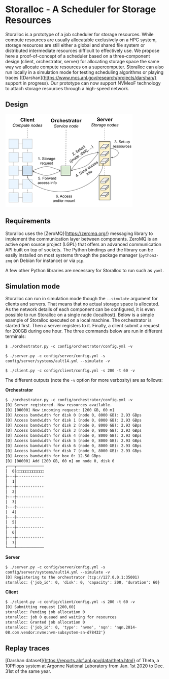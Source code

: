 # Storalloc - A Scheduler for Storage Resources

Storalloc is a prototype of a job scheduler for storage resources. While compute resources are usually allocatable exclusively on a HPC system, storage resources are still either a global and shared file system or distributed intermediate resources difficult to effectively use. We propose here a proof-of-concept of a scheduler based on a three-component design (client, orchestrator, server) for allocating storage space the same way we allocate compute resources on a supercomputer. Storalloc can also run locally in a simulation mode for testing scheduling algorithms or playing traces ([Darshan]{https://www.mcs.anl.gov/research/projects/darshan/} support in progress). Our prototype can now support NVMeoF technology to attach storage resources through a high-speed network. 

## Design

![Storalloc design](doc/img/StorAlloc_design.png)

## Requirements

Storalloc uses the [ZeroMQ]{https://zeromq.org/} messaging library to implement the communication layer between components. ZeroMQ is an active open source project (LGPL) that offers an advanced communication API built on top of sockets. The Python bindings and the library can be easily installed on most systems through the package manager (`python3-zmq` on Debian for instance) or via `pip`.

A few other Python libraries are necessary for Storalloc to run such as `yaml`.

## Simulation mode

Storalloc can run in simulation mode though the `--simulate` argument for clients and servers. That means that no actual storage space is allocated. As the network details of each component can be configured, it is even possible to run Storalloc on a single node (localhost). Below is a simple example of Storalloc executed on a local machine. The orchestrator is started first. Then a server registers to it. Finally, a client submit a request for 200GB during one hour. The three commands below are run in different terminals:

``` shell
$ ./orchestrator.py -c config/orchestrator/config.yml -v
```

``` shell
$ ./server.py -c config/server/config.yml -s config/server/systems/ault14.yml --simulate -v
```
``` shell
$ ./client.py -c config/client/config.yml -s 200 -t 60 -v
```

The different outputs (note the `-v` option for more verbosity) are as follows:

**Orchestrator**

``` shell
$ ./orchestrator.py -c config/orchestrator/config.yml -v
[D] Server registered. New resources available.
[D] [00000] New incoming request: [200 GB, 60 m]
[D] Access bandwidth for disk 0 (node 0, 8000 GB): 2.93 GBps
[D] Access bandwidth for disk 1 (node 0, 8000 GB): 2.93 GBps
[D] Access bandwidth for disk 2 (node 0, 8000 GB): 2.93 GBps
[D] Access bandwidth for disk 3 (node 0, 8000 GB): 2.93 GBps
[D] Access bandwidth for disk 4 (node 0, 8000 GB): 2.93 GBps
[D] Access bandwidth for disk 5 (node 0, 8000 GB): 2.93 GBps
[D] Access bandwidth for disk 6 (node 0, 8000 GB): 2.93 GBps
[D] Access bandwidth for disk 7 (node 0, 8000 GB): 2.93 GBps
[D] Access bandwidth for box 0: 12.50 GBps
[D] [00000] Add [200 GB, 60 m] on node 0, disk 0
┌───┬────────────
│  0│□□□□□□□□□□□□
├---┼------------
│  1│
├---┼------------
│  2│
├---┼------------
│  3│
├---┼------------
│  4│
├---┼------------
│  5│
├---┼------------
│  6│
├---┼------------
│  7│
└───┴────────────
```

**Server**

``` shell
$ ./server.py -c config/server/config.yml -s config/server/systems/ault14.yml --simulate -v
[D] Registering to the orchestrator (tcp://127.0.0.1:35001)
storalloc: {'job_id': 0, 'disk': 0, 'capacity': 200, 'duration': 60}
```

**Client**

``` shell
$ ./client.py -c config/client/config.yml -s 200 -t 60 -v
[D] Submitting request [200,60]
storalloc: Pending job allocation 0
storalloc: job 0 queued and waiting for resources
storalloc: Granted job allocation 0
storalloc: {'job_id': 0, 'type': 'nvme', 'nqn': 'nqn.2014-08.com.vendor:nvme:nvm-subsystem-sn-d78432'}
```

## Replay traces

[Darshan dataset]{https://reports.alcf.anl.gov/data/theta.html} of Theta, a 10PFlops system at Argonne National Laboratory from Jan. 1st 2020 to Dec. 31st of the same year.
